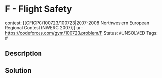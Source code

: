 # F - Flight Safety

contest: [[CFICPC/100723/100723|2007-2008 Northwestern European Regional Contest (NWERC 2007)]]
url: https://codeforces.com/gym/100723/problem/F
Status: #UNSOLVED
Tags: #

## Description

## Solution

